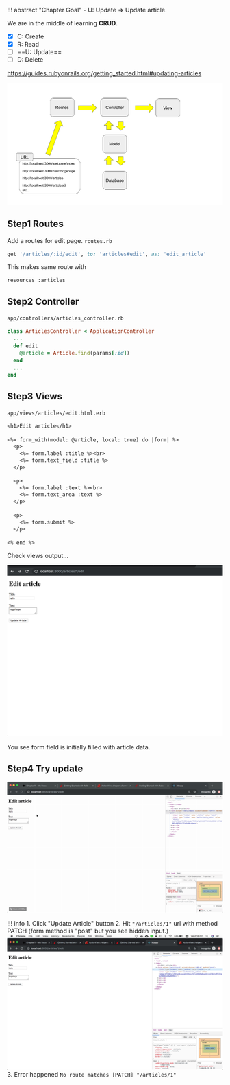 !!! abstract "Chapter Goal"
    - U: Update => Update article.

We are in the middle of learning **CRUD**.

* [x] C: Create
* [x] R: Read
* [ ] ==U: Update==
* [ ] D: Delete

https://guides.rubyonrails.org/getting_started.html#updating-articles

![rails-flow-diagram.png](../img/rails-guide-basics/rails-flow-diagram.png)

## Step1 Routes
Add a routes for edit page.
`routes.rb`
```ruby
get '/articles/:id/edit', to: 'articles#edit', as: 'edit_article'
```

This makes same route with

```
resources :articles
```

## Step2 Controller
`app/controllers/articles_controller.rb`
```ruby
class ArticlesController < ApplicationController
  ...
  def edit
    @article = Article.find(params[:id])
  end
  ...
end
```

## Step3 Views
`app/views/articles/edit.html.erb`
```erb hl_lines="3"
<h1>Edit article</h1>
 
<%= form_with(model: @article, local: true) do |form| %> 
  <p>
    <%= form.label :title %><br>
    <%= form.text_field :title %>
  </p>
 
  <p>
    <%= form.label :text %><br>
    <%= form.text_area :text %>
  </p>
 
  <p>
    <%= form.submit %>
  </p>
 
<% end %>
```

Check views output...

![article-edit-form.png](../img/rails-guide-basics/article-edit-form.png)

You see form field is initially filled with article data.

## Step4 Try update
![try-article-update.gif](../img/rails-guide-basics/try-article-update.gif)

!!! info
    1. Click "Update Article" button
    2. Hit `"/articles/1"` url with method PATCH (form method is "post" but you see hidden input.)
    ![hidden-input-patch.png](../img/rails-guide-basics/hidden-input-patch.png)
    3. Error happened `No route matches [PATCH] "/articles/1"`